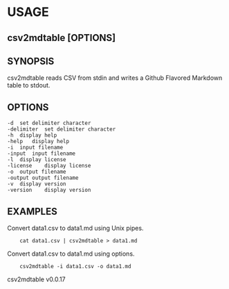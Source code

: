 
# USAGE

## csv2mdtable [OPTIONS]

## SYNOPSIS

csv2mdtable reads CSV from stdin and writes a Github Flavored Markdown
table to stdout. 

## OPTIONS

	-d	set delimiter character
	-delimiter	set delimiter character
	-h	display help
	-help	display help
	-i	input filename
	-input	input filename
	-l	display license
	-license	display license
	-o	output filename
	-output	output filename
	-v	display version
	-version	display version

## EXAMPLES

Convert data1.csv to data1.md using Unix pipes.

```shell
    cat data1.csv | csv2mdtable > data1.md
```

Convert data1.csv to data1.md using options.

```shell
    csv2mdtable -i data1.csv -o data1.md
```


csv2mdtable v0.0.17
